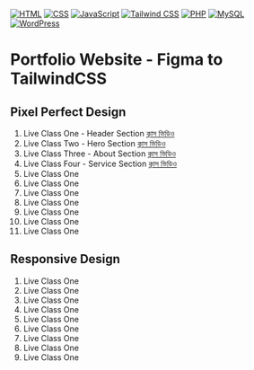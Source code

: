 [![HTML](https://img.shields.io/badge/-HTML-orange?style=flat-square)](https://github.com/nayemspecial/wordpress-support-engineer/blob/main/assets/01.HTML/html-course-outline.md)
[![CSS](https://img.shields.io/badge/-CSS-blue?style=flat-square)](https://github.com/nayemspecial/wordpress-support-engineer/blob/main/assets/02.CSS/css-course-outline.md)
[![JavaScript](https://img.shields.io/badge/-JavaScript-yellow?style=flat-square)](https://github.com/nayemspecial/wordpress-support-engineer/blob/main/assets/03.JavaScript/course-module.md)
[![Tailwind CSS](https://img.shields.io/badge/-Tailwind_CSS-38B2AC?style=flat-square&logo=tailwind-css&logoColor=white)](https://github.com/nayemspecial/wordpress-support-engineer/blob/main/assets/04.TailwindCSS/course-module.md)
[![PHP](https://img.shields.io/badge/-PHP-777BB4?style=flat-square&logo=php&logoColor=white)](https://github.com/nayemspecial/wordpress-support-engineer/blob/main/assets/07.PHP/module2.md)
[![MySQL](https://img.shields.io/badge/-MySQL-4479A1?style=flat-square&logo=mysql&logoColor=white)]()
[![WordPress](https://img.shields.io/badge/-WordPress-21759B?style=flat-square&logo=wordpress&logoColor=white)]()
# Portfolio Website - Figma to TailwindCSS 
## Pixel Perfect Design
01. Live Class One - Header Section [ক্লাস ভিডিও](https://www.youtube.com/watch?v=-iW1Wa5SVhk)
02. Live Class Two - Hero Section [ক্লাস ভিডিও](https://www.youtube.com/watch?v=w3_bmx6aDn4)
03. Live Class Three - About Section [ক্লাস ভিডিও](https://www.youtube.com/watch?v=w3_bmx6aDn4)
04. Live Class Four - Service Section [ক্লাস ভিডিও]()
01. Live Class One 
01. Live Class One
01. Live Class One
01. Live Class One
01. Live Class One
01. Live Class One
01. Live Class One
## Responsive Design
01. Live Class One
01. Live Class One
01. Live Class One
01. Live Class One
01. Live Class One
01. Live Class One
01. Live Class One
01. Live Class One
01. Live Class One